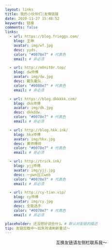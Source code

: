 ```yaml
---
layout: links
title: 我的小伙伴们|友情链接
date: 2020-11-27 15:48:52
keywords: 链接
comments: false
links:
  - url: https://blog.frieggs.com/
    blog: 王神
    avatar: img/wf.jpg
    desc: yyds.
    color: "#0078e7" # 代表色
    email: # 非必须

  - url: http://m0nit0r.top/
    blog: dw师傅
    avatar: img/dw.jpg
    desc: 戴队戴队
    color: "#0080e7" # 代表色
    email: # 非必须

  - url: https://blog.dkkkkk.com/
    blog: dkk师傅
    avatar: img/dk.jpg
    desc: dkkddw.
    color: "#0078e7" # 代表色
    email: # 非必须

  - url: http://blog.hkk.ink/
    blog: hkx师傅
    avatar: img/hkx.jpg
    desc: 黄师傅帅
    color: "#0078e7" # 代表色
    email: # 非必须

  - url: http://trick.ink/
    blog: yjj师傅
    avatar: img/yjj.jpg
    desc: 一pwn压三web
    color: "#0078e7" # 代表色
    email: # 非必须

  - url: http://cy-tian.vip/
    blog: cy师傅
    avatar: img/cy.jpg
    desc: 全能选手
    color: "#0078e7" # 代表色
    email: # 非必须

placeholder: 还没想好说些什么 # 默认对友链的描述
tip: 友链加载中～如失败请刷新重试～
---
```


<p align="center">互换友链请左侧栏联系我～</p>
